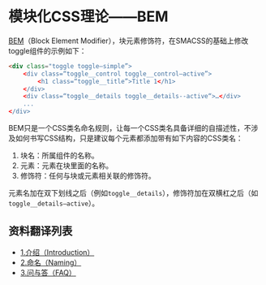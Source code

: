 # 模块化CSS理论——BEM

[BEM](http://getbem.com)（Block Element Modifier），块元素修饰符，在SMACSS的基础上修改toggle组件的示例如下：

```html
<div class="toggle toggle—simple”>
    <div class=“toggle__control toggle__control—active”>
        <h1 class=“toggle__title”>Title 1</h1>
    </div>
    <div class=“toggle__details toggle__details--active“>…</div>
    ...
</div>
```

BEM只是一个CSS类名命名规则，让每一个CSS类名具备详细的自描述性，不涉及如何书写CSS结构，只是建议每个元素都添加带有如下内容的CSS类名：

1. 块名：所属组件的名称。
2. 元素：元素在块里面的名称。
3. 修饰符：任何与块或元素相关联的修饰符。

元素名加在双下划线之后（例如`toggle__details`），修饰符加在双横杠之后（如`toggle__details—active`）。

## 资料翻译列表

- [1.介绍（Introduction）](01-Introduction.md)
- [2.命名（Naming）](02-Naming.md)
- [3.问与答（FAQ）](03-FAQ.md)

